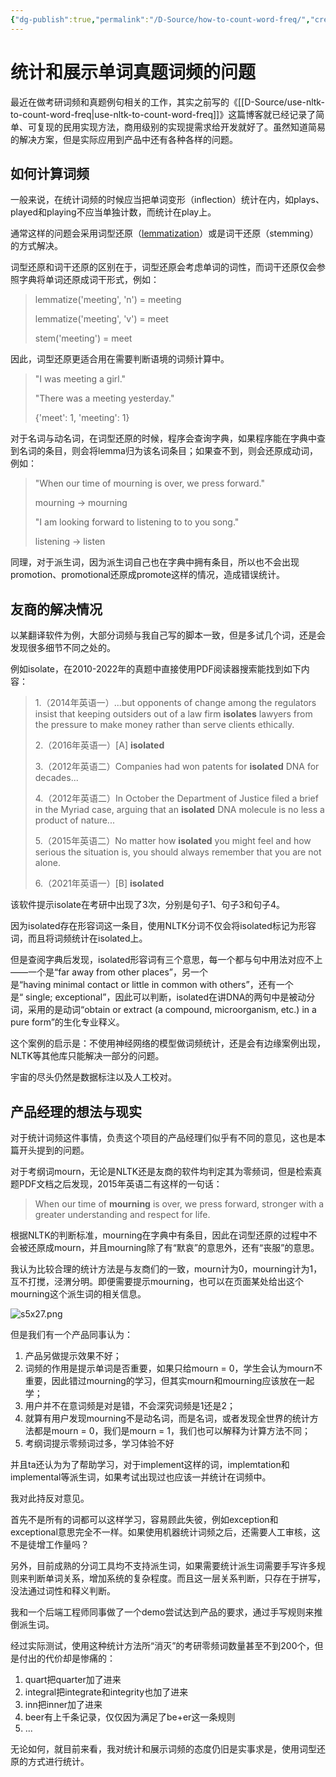```yaml
---
{"dg-publish":true,"permalink":"/D-Source/how-to-count-word-freq/","created":"2022-07-22T15:23:55.000+08:00"}
---
```


# 统计和展示单词真题词频的问题
最近在做考研词频和真题例句相关的工作，其实之前写的《[[D-Source/use-nltk-to-count-word-freq\|use-nltk-to-count-word-freq]]》这篇博客就已经记录了简单、可复现的民用实现方法，商用级别的实现提需求给开发就好了。虽然知道简易的解决方案，但是实际应用到产品中还有各种各样的问题。

## 如何计算词频
一般来说，在统计词频的时候应当把单词变形（inflection）统计在内，如plays、played和playing不应当单独计数，而统计在play上。

通常这样的问题会采用词型还原（[lemmatization](http://en.wikipedia.org/wiki/Lemmatisation)）或是词干还原（stemming）的方式解决。

词型还原和词干还原的区别在于，词型还原会考虑单词的词性，而词干还原仅会参照字典将单词还原成词干形式，例如：
> lemmatize('meeting', 'n') = meeting
> 
> lemmatize('meeting', 'v') = meet
> 
> stem('meeting') = meet

因此，词型还原更适合用在需要判断语境的词频计算中。

> "I was meeting a girl."
> 
> "There was a meeting yesterday."
> 
> {'meet': 1, 'meeting': 1}

对于名词与动名词，在词型还原的时候，程序会查询字典，如果程序能在字典中查到名词的条目，则会将lemma归为该名词条目；如果查不到，则会还原成动词，例如：

> "When our time of mourning is over, we press forward."
> 
> mourning -> mourning
> 
> "I am looking forward to listening to to you song."
> 
> listening -> listen

同理，对于派生词，因为派生词自己也在字典中拥有条目，所以也不会出现promotion、promotional还原成promote这样的情况，造成错误统计。

## 友商的解决情况

以某翻译软件为例，大部分词频与我自己写的脚本一致，但是多试几个词，还是会发现很多细节不同之处的。

例如isolate，在2010-2022年的真题中直接使用PDF阅读器搜索能找到如下内容：
> 1.（2014年英语一）...but opponents of change among the regulators insist that keeping outsiders out of a law firm **isolates** lawyers from the pressure to make money rather than serve clients ethically.
> 
> 2.（2016年英语一）\[A\] **isolated**
> 
> 3.（2012年英语二）Companies had won patents for **isolated** DNA for decades...
>
>4.（2012年英语二）In October the Department of Justice filed a brief in the Myriad case, arguing that an **isolated** DNA molecule is no less a product of nature... 
>
> 5.（2015年英语二）No matter how **isolated** you might feel and how serious the situation is, you should always remember that you are not alone.
> 
> 6.（2021年英语一）\[B\] **isolated**

该软件提示isolate在考研中出现了3次，分别是句子1、句子3和句子4。

因为isolated存在形容词这一条目，使用NLTK分词不仅会将isolated标记为形容词，而且将词频统计在isolated上。

但是查阅字典后发现，isolated形容词有三个意思，每一个都与句中用法对应不上——一个是“far away from other places”，另一个是“having minimal contact or little in common with others”，还有一个是“ single; exceptional”，因此可以判断，isolated在讲DNA的两句中是被动分词，采用的是动词“obtain or extract (a compound, microorganism, etc.) in a pure form”的生化专业释义。

这个案例的启示是：不使用神经网络的模型做词频统计，还是会有边缘案例出现，NLTK等其他库只能解决一部分的问题。

宇宙的尽头仍然是数据标注以及人工校对。

## 产品经理的想法与现实

对于统计词频这件事情，负责这个项目的产品经理们似乎有不同的意见，这也是本篇开头提到的问题。

对于考纲词mourn，无论是NLTK还是友商的软件均判定其为零频词，但是检索真题PDF文档之后发现，2015年英语二有这样的一句话：
> When our time of **mourning** is over, we press forward, stronger with a greater understanding and respect for life.

根据NLTK的判断标准，mourning在字典中有条目，因此在词型还原的过程中不会被还原成mourn，并且mourning除了有“默哀”的意思外，还有“丧服”的意思。

我认为比较合理的统计方法是与友商们的一致，mourn计为0，mourning计为1，互不打搅，泾渭分明。即便需要提示mourning，也可以在页面某处给出这个mourning这个派生词的相关信息。

![s5x27.png](https://s1.328888.xyz/2022/06/22/s5x27.png)

但是我们有一个产品同事认为：
1. 产品另做提示效果不好；
2. 词频的作用是提示单词是否重要，如果只给mourn = 0，学生会认为mourn不重要，因此错过mourning的学习，但其实mourn和mourning应该放在一起学；
3. 用户并不在意词频是对是错，不会深究词频是1还是2；
4. 就算有用户发现mourning不是动名词，而是名词，或者发现全世界的统计方法都是mourn = 0，我们是mourn = 1，我们也可以解释为计算方法不同；
5. 考纲词提示零频词过多，学习体验不好

并且ta还认为为了帮助学习，对于implement这样的词，implemtation和implemental等派生词，如果考试出现过也应该一并统计在词频中。

我对此持反对意见。

首先不是所有的词都可以这样学习，容易顾此失彼，例如exception和exceptional意思完全不一样。如果使用机器统计词频之后，还需要人工审核，这不是徒增工作量吗？

另外，目前成熟的分词工具均不支持派生词，如果需要统计派生词需要手写许多规则来判断单词关系，增加系统的复杂程度。而且这一层关系判断，只存在于拼写，没法通过词性和释义判断。

我和一个后端工程师同事做了一个demo尝试达到产品的要求，通过手写规则来推倒派生词。

经过实际测试，使用这种统计方法所“消灭”的考研零频词数量甚至不到200个，但是付出的代价却是惨痛的：
1. quart把quarter加了进来
2. integral把integrate和integrity也加了进来
3. inn把inner加了进来
4. beer有上千条记录，仅仅因为满足了be+er这一条规则
5. ...

无论如何，就目前来看，我对统计和展示词频的态度仍旧是实事求是，使用词型还原的方式进行统计。
